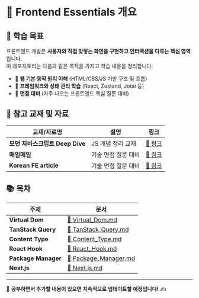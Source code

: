 # 📂 Frontend Essentials 개요

## 📌 학습 목표

프론트엔드 개발은 **사용자와 직접 맞닿는 화면을 구현하고 인터랙션을 다루는 핵심 영역**입니다.  
이 레포지토리는 다음과 같은 목적을 가지고 학습 내용을 정리합니다:

- 🔹 **웹 기본 동작 원리 이해** (HTML/CSS/JS 기반 구조 및 흐름)
- 🔹 **프레임워크와 상태 관리 학습** (React, Zustand, Jotai 등)
- 🔹 **면접 대비** (자주 나오는 프론트엔드 핵심 질문 대비)

## 📖 참고 교재 및 자료

| 교재/자료명                     | 설명                | 링크                                                                  |
| ------------------------------- | ------------------- | --------------------------------------------------------------------- |
| **모던 자바스크립트 Deep Dive** | JS 개념 정리 교재   | [🔗 링크](https://book.naver.com/bookdb/book_detail.nhn?bid=16439154) |
| **매일메일**                    | 기술 면접 질문 대비 | [🔗 링크](https://www.maeil-mail.kr/)                                 |
| **Korean FE article**           | 기술 면접 질문 대비 | [🔗 링크](https://kofearticle.substack.com/)                          |

## 📚 목차

| 주제                | 문서                                        |
| ------------------- | ------------------------------------------- |
| **Virtual Dom**     | [🔗 Virtual_Dom.md](Virtual_DOM.md)         |
| **TanStack Query**  | [🔗 TanStack_Query.md](TanStack_Query.md)   |
| **Content Type**    | [🔗 Content_Type.md](Content_Type.md)       |
| **React Hook**      | [🔗 React_Hook.md](React_Hook.md)           |
| **Package Manager** | [🔗 Package_Manager.md](Package_Manager.md) |
| **Next.js**         | [🔗 Next.js.md](Next.js.md)                 |

---

📌 **공부하면서 추가할 내용이 있으면 지속적으로 업데이트할 예정입니다!** ✍️
